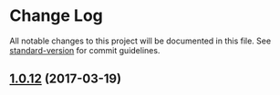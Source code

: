 # Change Log

All notable changes to this project will be documented in this file. See [standard-version](https://github.com/conventional-changelog/standard-version) for commit guidelines.

<a name="1.0.12"></a>
## [1.0.12](https://github.com/senaev/structured-object/compare/1.0.11...v1.0.12) (2017-03-19)
